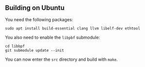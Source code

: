 ## Building on Ubuntu

You need the following packages:

```
sudo apt install build-essential clang llvm libelf-dev ethtool
```

You also need to enable the `libpbf` submodule:

```
cd libbpf
git submodule update --init
```

You can now enter the `src` directory and build with `make`.
